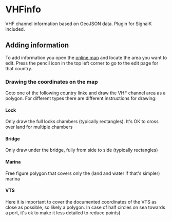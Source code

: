 # VHFinfo
VHF channel information based on GeoJSON data. Plugin for SignalK included.

## Adding information
To add information you open the [online map](https://htool.github.io/vhfinfo/public/index.html) and locate the area you want to edit.
Press the pencil icon in the top left corner to go to the edit page for that country.

### Drawing the coordinates on the map
Goto one of the following country linke and draw the VHF channel area as a polygon.
For different types there are different instructions for drawing:

#### Lock
Only draw the full locks chambers (typically rectangles). It's OK to cross over land for multiple chambers
#### Bridge
Only draw under the bridge, fully from side to side (typically rectangles)
#### Marina
Free figure polygon that covers only the (land and water if that's simpler) marina
#### VTS
Here it is important to cover the documented coordinates of the VTS as close as possible, so likely a polygon. In case of half circles on sea towards a port, it's ok to make it less detailed to reduce points)
